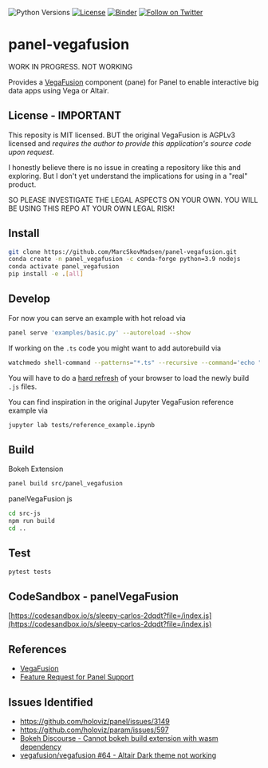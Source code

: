 ![Python Versions](https://img.shields.io/badge/python-3.7%20%7C%203.8%20%7C%203.9-blue) [![License](https://img.shields.io/badge/License-MIT-blue.svg)](https://opensource.org/licenses/MIT) [![Binder](https://mybinder.org/badge_logo.svg)](https://mybinder.org/v2/gh/MarcSkovMadsen/panel-vegafusion/HEAD?urlpath=lab) [![Follow on Twitter](https://img.shields.io/twitter/follow/MarcSkovMadsen.svg?style=social)](https://twitter.com/MarcSkovMadsen)

# panel-vegafusion

WORK IN PROGRESS. NOT WORKING

Provides a [VegaFusion](https://github.com/vegafusion/vegafusion) component (pane) for Panel to enable interactive big data apps using Vega or Altair.



## License - IMPORTANT

This reposity is MIT licensed. BUT the original VegaFusion is AGPLv3 licensed and *requires the
author to provide this application's source code upon request*.

I honestly believe there is no issue in creating a repository like this and exploring. But I
don't yet understand the implications for using in a "real" product.

SO PLEASE INVESTIGATE THE LEGAL ASPECTS ON YOUR OWN. YOU WILL BE USING THIS REPO AT YOUR OWN
LEGAL RISK!

## Install

```bash
git clone https://github.com/MarcSkovMadsen/panel-vegafusion.git
conda create -n panel_vegafusion -c conda-forge python=3.9 nodejs
conda activate panel_vegafusion
pip install -e .[all]
```

## Develop

For now you can serve an example with hot reload via

```bash
panel serve 'examples/basic.py' --autoreload --show
```

If working on the `.ts` code you might want to add autorebuild via

```bash
watchmedo shell-command --patterns="*.ts" --recursive --command='echo "${watch_src_path}" & panel build src/panel_vegafusion & echo "Update" >> src/panel_vegafusion/update.py' src/panel_vegafusion/models
```

You will have to do a [hard refresh](https://fabricdigital.co.nz/blog/how-to-hard-refresh-your-browser-and-clear-cache) of your browser to load the newly build `.js` files.

You can find inspiration in the original Jupyter VegaFusion reference example via

```bash
jupyter lab tests/reference_example.ipynb
```

## Build

Bokeh Extension

```bash
panel build src/panel_vegafusion
```

panelVegaFusion js

```bash
cd src-js
npm run build
cd ..
```

## Test

```bash
pytest tests
```

## CodeSandbox - panelVegaFusion

[https://codesandbox.io/s/sleepy-carlos-2dqdt?file=/index.js](https://codesandbox.io/s/sleepy-carlos-2dqdt?file=/index.js)

## References

- [VegaFusion](https://github.com/vegafusion/vegafusion)
- [Feature Request for Panel Support](https://github.com/vegafusion/vegafusion/issues/62)

## Issues Identified

- https://github.com/holoviz/panel/issues/3149
- https://github.com/holoviz/param/issues/597
- [Bokeh Discourse - Cannot bokeh build extension with wasm dependency](https://discourse.bokeh.org/t/how-do-i-build-bokeh-extension-with-wasm-depencency/8842)
- [vegafusion/vegafusion #64 - Altair Dark theme not working](https://github.com/vegafusion/vegafusion/issues/64)
